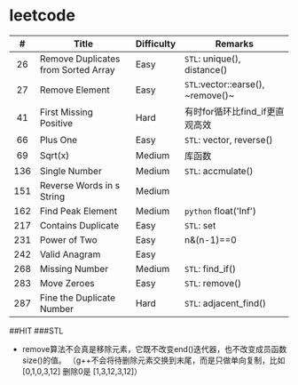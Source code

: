 leetcode
========
|#|Title|Difficulty|Remarks
|:---:|------|----|---
|26|Remove Duplicates from Sorted Array|Easy|`STL`: unique(), distance()|
|27|Remove Element|Easy|`STL`:vector::earse(), ~remove()~|
|41|First Missing Positive|Hard|有时for循环比find_if更直观高效|
|66|Plus One|Easy|`STL`: vector, reverse()|
|69|Sqrt(x)|Medium|库函数
|136|Single Number|Medium|`STL`: accmulate()|
|151|Reverse Words in s String|Medium|
|162|Find Peak Element|Medium|`python` float('Inf')
|217|Contains Duplicate|Easy|`STL`: set|
|231|Power of Two|Easy|n&(n-1)==0
|242|Valid Anagram|Easy|
|268|Missing Number|Medium|`STL`: find_if()|
|283|Move Zeroes|Easy|`STL`: remove()|
|287|Fine the Duplicate Number|Hard|`STL`: adjacent_find()|

##HIT
###STL
- remove算法不会真是移除元素，它既不改变end()迭代器，也不改变成员函数size()的值。
（g++不会将待删除元素交换到末尾，而是只做单向复制，比如[0,1,0,3,12] 删除0是 [1,3,12,3,12]）
